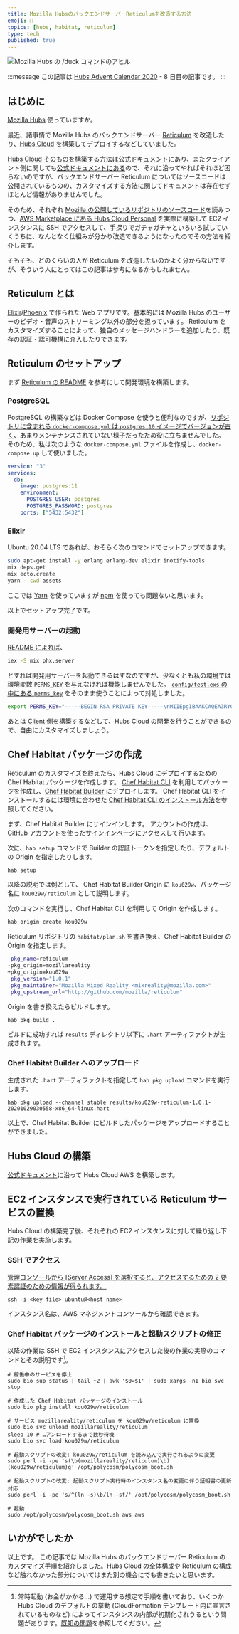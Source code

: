 ```yaml
---
title: Mozilla HubsのバックエンドサーバーReticulumを改造する方法
emoji: 🐤
topics: [hubs, habitat, reticulum]
type: tech
published: true
---
```


![Mozilla Hubs の /duck コマンドのアヒル](https://i.gyazo.com/6805c9439d511c02d8cdf3b9655d65c7.png)

:::message
この記事は [Hubs Advent Calendar 2020](https://qiita.com/advent-calendar/2020/hubs) - 8 日目の記事です。
:::

## はじめに

[Mozilla Hubs](https://hubs.mozilla.com/) 使っていますか。

最近、諸事情で Mozilla Hubs のバックエンドサーバー [Reticulum](https://github.com/mozilla/reticulum) を改造したり、[Hubs Cloud](https://hubs.mozilla.com/cloud) を構築してデプロイするなどしていました。

[Hubs Cloud そのものを構築する方法は公式ドキュメントにあり](https://hubs.mozilla.com/docs/hubs-cloud-aws-quick-start.html)、またクライアント側に関しても[公式ドキュメントにある](https://hubs.mozilla.com/docs/hubs-cloud-custom-clients.html)ので、それに沿ってやればそれほど困らないのですが、バックエンドサーバー Reticulum についてはソースコードは公開されているものの、カスタマイズする方法に関してドキュメントは存在せずほとんど情報がありませんでした。

そのため、それぞれ [Mozilla の公開しているリポジトリのソースコード](https://hubs.mozilla.com/docs/contributing.html)を読みつつ、[AWS Marketplace にある Hubs Cloud Personal](https://aws.amazon.com/marketplace/pp/B084RZH56R) を実際に構築して EC2 インスタンスに SSH でアクセスして、手探りでガチャガチャといろいろ試していくうちに、なんとなく仕組みが分かり改造できるようになったのでその方法を紹介します。

そもそも、どのくらいの人が Reticulum を改造したいのかよく分からないですが、そういう人にとってはこの記事は参考になるかもしれません。

## Reticulum とは

[Elixir](https://elixir-lang.org/)/[Phoenix](https://www.phoenixframework.org/) で作られた Web アプリです。基本的には Mozilla Hubs のユーザーのビデオ・音声のストリーミング以外の部分を担っています。
Reticulum をカスタマイズすることによって、独自のメッセージハンドラーを追加したり、既存の認証・認可機構に介入したりできます。

## Reticulum のセットアップ

まず [Reticulum の README](https://github.com/mozilla/reticulum#readme) を参考にして開発環境を構築します。

### PostgreSQL

PostgreSQL の構築などは Docker Compose を使うと便利なのですが、[リポジトリに含まれる `docker-compose.yml` は `postgres:10` イメージでバージョンが古く](https://github.com/mozilla/reticulum/blob/0f0af37e3d0c914dbdd2636eb885d1c028e13110/docker-compose.yml#L4)、あまりメンテナンスされていない様子だったため役に立ちませんでした。
そのため、私は次のような `docker-compose.yml` ファイルを作成し、`docker-compose up` して使いました。

```yml:docker-compose.yml
version: "3"
services:
  db:
    image: postgres:11
    environment:
      POSTGRES_USER: postgres
      POSTGRES_PASSWORD: postgres
    ports: ["5432:5432"]
```

### Elixir

Ubuntu 20.04 LTS であれば、おそらく次のコマンドでセットアップできます。

```sh
sudo apt-get install -y erlang erlang-dev elixir inotify-tools
mix deps.get
mix ecto.create
yarn --cwd assets
```

ここでは [Yarn](https://yarnpkg.com/) を使っていますが [npm](https://www.npmjs.com/) を使っても問題ないと思います。

以上でセットアップ完了です。

### 開発用サーバーの起動

[README によれば](https://github.com/mozilla/reticulum#3-start-reticulum:~:text=Run%20scripts%2Frun.sh,iex%20%2DS%20mix%20phx.server)、

```sh
iex -S mix phx.server
```

とすれば開発用サーバーを起動できるはずなのですが、少なくとも私の環境では環境変数 `PERMS_KEY` を与えなければ機能しませんでした。
[`config/test.exs` の中にある `perms_key`](https://github.com/mozilla/reticulum/blob/0f0af37e3d0c914dbdd2636eb885d1c028e13110/config/test.exs#L67-L68) をそのまま使うことによって対処しました。

```sh
export PERMS_KEY="-----BEGIN RSA PRIVATE KEY-----\nMIIEpgIBAAKCAQEA3RY0qLmdthY6Q0RZ4oyNQSL035BmYLNdleX1qVpG1zfQeLWf\n/otgc8Ho2w8y5wW2W5vpI4a0aexNV2evgfsZKtx0q5WWwjsr2xy0Ak1zhWTgZD+F\noHVGJ0xeFse2PnEhrtWalLacTza5RKEJskbNiTTu4fD+UfOCMctlwudNSs+AkmiP\nSxc8nWrZ5BuvdnEXcJOuw0h4oyyUlkmj+Oa/ZQVH44lmPI9Ih0OakXWpIfOob3X0\nXqcdywlMVI2hzBR3JNodRjyEz33p6E//lY4Iodw9NdcRpohGcxcgQ5vf4r4epLIa\ncr0y5w1ZiRyf6BwyqJ6IBpA7yYpws3r9qxmAqwIDAQABAoIBAQCgwy/hbK9wo3MU\nTNRrdzaTob6b/l1jfanUgRYEYl/WyYAu9ir0JhcptVwERmYGNVIoBRQfQClaSHjo\n0L1/b74aO5oe1rR8Yhh+yL1gWz9gRT0hyEr7paswkkhsmiY7+3m5rxsrfinlM+6+\nJ7dsSi3U0ofOBbZ4kvAeEz/Y3OaIOUbQraP312hQnTVQ3kp7HNi9GcLK9rq2mASu\nO0DxDHXdZMsRN1K4tOKRZDsKGAEfL2jKN7+ndvsDhb4mAQaVKM8iw+g5O4HDA8uB\nmwycaWhjilZWEyUyqvXE8tOMLS59sq6i1qrf8zIMWDOizebF/wnrQ42kzt5kQ0ZJ\nwCPOC3sxAoGBAO6KfWr6WsXD6phnjVXXi+1j3azRKJGQorwQ6K3bXmISdlahngas\nmBGBmI7jYTrPPeXAHUbARo/zLcbuGCf1sPipkAHYVC8f9aUbA205BREB15jNyXr3\nXzhR/ronbn0VeR9iRua2FZjVChz22fdz9MvRJiinP8agYIQ4LovDk3lzAoGBAO1E\nrZpOuv3TMQffPaPemWuvMYfZLgx2/AklgYqSoi683vid9HEEAdVzNWMRrOg0w5EH\nWMEMPwJTYvy3xIgcFmezk5RMHTX2J32JzDJ8Y/uGf1wMrdkt3LkPRfuGepEDDtBa\nrUSO/MeGXLu5p8QByUZkvTLJ4rJwF2HZBUehrm3pAoGBANg1+tveNCyRGbAuG/M0\nvgXbwO+FXWojWP1xrhT3gyMNbOm079FI20Ty3F6XRmfRtF7stRyN5udPGaz33jlJ\n/rBEsNybQiK8qyCNzZtQVYFG1C4SSI8GbO5Vk7cTSphhwDlsEKvJWuX+I36BWKts\nFPQwjI/ImIvmjdUKP1Y7XQ51AoGBALWa5Y3ASRvStCqkUlfFH4TuuWiTcM2VnN+b\nV4WrKnu/kKKWs+x09rpbzjcf5kptaGrvRp2sM+Yh0RhByCmt5fBF4OWXRJxy5lMO\nT78supJgpcbc5YvfsJvs9tHIYrPvtT0AyrI5B33od74wIhrCiz5YCQCAygVuCleY\ndpQXSp1RAoGBAKjasot7y/ErVxq7LIpGgoH+XTxjvMsj1JwlMeK0g3sjnun4g4oI\nPBtpER9QaSFi2OeYPklJ2g2yvFcVzj/pFk/n1Zd9pWnbU+JIXBYaHTjmktLeZHsb\nrTEKATo+Y1Alrhpr/z7gXXDfuKKXHkVRiper1YRAxELoLJB8r7LWeuIb\n-----END RSA PRIVATE KEY-----"
```

あとは [Client 側](https://github.com/mozilla/hubs)を構築するなどして、Hubs Cloud の開発を行うことができるので、自由にカスタマイズしましょう。

## Chef Habitat パッケージの作成

Reticulum のカスタマイズを終えたら、Hubs Cloud にデプロイするための Chef Habitat パッケージを作成します。
[Chef Habitat CLI](https://www.habitat.sh/docs/habitat-cli/) を利用してパッケージを作成し、[Chef Habitat Builder](https://bldr.habitat.sh/) にデプロイします。
Chef Habitat CLI をインストールするには環境に合わせた [Chef Habitat CLI のインストール方法](https://www.habitat.sh/docs/install-habitat/)を参照してください。

まず、Chef Habitat Builder にサインインします。
アカウントの作成は、[GitHub アカウントを使ったサインインページ](https://bldr.habitat.sh/#/sign-in)にアクセスして行います。

次に、`hab setup` コマンドで Builder の認証トークンを指定したり、デフォルトの Origin を指定したりします。

```sh
hab setup
```

以降の説明では例として、 Chef Habitat Builder Origin に `kou029w`、パッケージ名に `kou029w/reticulum` として説明します。

次のコマンドを実行し、Chef Habitat CLI を利用して Origin を作成します。

```sh
hab origin create kou029w
```

Reticulum リポジトリの `habitat/plan.sh` を書き換え、Chef Habitat Builder の Origin を指定します。

```diff:habitat/plan.sh
 pkg_name=reticulum
-pkg_origin=mozillareality
+pkg_origin=kou029w
 pkg_version="1.0.1"
 pkg_maintainer="Mozilla Mixed Reality <mixreality@mozilla.com>"
 pkg_upstream_url="http://github.com/mozilla/reticulum"
```

Origin を書き換えたらビルドします。

```shell
hab pkg build .
```

ビルドに成功すれば `results` ディレクトリ以下に `.hart` アーティファクトが生成されます。

### Chef Habitat Builder へのアップロード

生成された `.hart` アーティファクトを指定して `hab pkg upload` コマンドを実行します。

```shell
hab pkg upload --channel stable results/kou029w-reticulum-1.0.1-20201029030558-x86_64-linux.hart
```

以上で、Chef Habitat Builder にビルドしたパッケージをアップロードすることができました。

## Hubs Cloud の構築

[公式ドキュメント](https://hubs.mozilla.com/docs/hubs-cloud-aws-quick-start.html)に沿って Hubs Cloud AWS を構築します。

## EC2 インスタンスで実行されている Reticulum サービスの置換

Hubs Cloud の構築完了後、それぞれの EC2 インスタンスに対して繰り返し下記の作業を実施します。

### SSH でアクセス

[管理コンソールから [Server Access] を選択すると、アクセスするための 2 要素認証のための情報が得られます。](https://hubs.mozilla.com/docs/hubs-cloud-accessing-servers.html)

```shell
ssh -i <key file> ubuntu@<host name>
```

インスタンス名は、AWS マネジメントコンソールから確認できます。

### Chef Habitat パッケージのインストールと起動スクリプトの修正

以降の作業は SSH で EC2 インスタンスにアクセスした後の作業の実際のコマンドとその説明です[^1]。

[^1]: 常時起動 (お金がかかる…) で運用する想定で手順を書いており、いくつか Hubs Cloud のデフォルトの挙動 (CloudFormation テンプレート内に宣言されているものなど) によってインスタンスの内部が初期化されうるという問題があります。[既知の問題](https://github.com/kou029w/zenn.dev/labels/articles%2Fhubs-custom-reticulum)を参照してください。

```shell
# 稼働中のサービスを停止
sudo bio sup status | tail +2 | awk '$0=$1' | sudo xargs -n1 bio svc stop

# 作成した Chef Habitat パッケージのインストール
sudo bio pkg install kou029w/reticulum

# サービス mozillareality/reticulum を kou029w/reticulum に置換
sudo bio svc unload mozillareality/reticulum
sleep 10 # …アンロードするまで数秒待機
sudo bio svc load kou029w/reticulum

# 起動スクリプトの改変: kou029w/reticulum を読み込んで実行されるように変更
sudo perl -i -pe 's(\b(mozillareality/reticulum)\b)(kou029w/reticulum)g' /opt/polycosm/polycosm_boot.sh

# 起動スクリプトの改変: 起動スクリプト実行時のインスタンス名の変更に伴う証明書の更新対応
sudo perl -i -pe 's/^(ln -s)\b/ln -sf/' /opt/polycosm/polycosm_boot.sh

# 起動
sudo /opt/polycosm/polycosm_boot.sh aws aws
```

## いかがでしたか

以上です。
この記事では Mozilla Hubs のバックエンドサーバー Reticulum のカスタマイズ手順を紹介しました。Hubs Cloud の全体構成や Reticulum の構成など触れなかった部分についてはまた別の機会にでも書きたいと思います。
